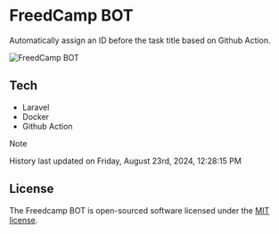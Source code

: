 # FreedCamp BOT

Automatically assign an ID before the task title based on Github Action.

![FreedCamp BOT](https://repository-images.githubusercontent.com/737932867/7d34798b-2680-471c-b089-a78a718d3d6a)

## Tech

- Laravel
- Docker
- Github Action

> [!NOTE]  
> History last updated on Friday, August 23rd, 2024, 12:28:15 PM

## License

The Freedcamp BOT is open-sourced software licensed under the [MIT license](https://opensource.org/licenses/MIT).
